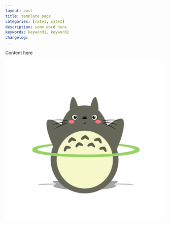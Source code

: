 ```yaml
---
layout: post
title: template page
categories: [cate1, cate2]
description: some word here
keywords: keyword1, keyword2
changelog:
---
```


Content here

![life-flower](/images/life-flower/longmao.gif)